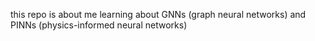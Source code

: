 this repo is about me learning about GNNs (graph neural networks) and PINNs (physics-informed neural networks)